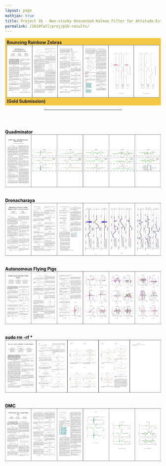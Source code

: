 ```yaml
---
layout: page
mathjax: true
title: Project 1b - Non-stinky Unscented Kalman Filter for Attitude Estimation - Results
permalink: /2019fall/proj/p1b-results/
---
```



<!-- Gold -->
<p style="background-color:#f4c842; padding:5px">
<b>Bouncing Rainbow Zebras</b><br>
<a href="/Reports/p1b/holumerik.pdf"> 
<img src="/Reports/p1b/holumerik.jpg" height="170"></a>
<b>(Gold Submission)<br>

<!-- Other Submissions -->

<p></p>

<center>
<hr width="50%">
</center>
<br><br>

<font color="black">

<b><b>Quadminator</b><br>
</b><a href="/Reports/p1b/carrilloestefany.pdf"> 
<img src="/Reports/p1b/carrilloestefany.jpg" height="170"></a>
<br><br>

<b><b>Dronacharaya</b><br>
</b><a href="/Reports/p1b/dorbalavishnu.pdf"> 
<img src="/Reports/p1b/dorbalavishnu.jpg" height="170"></a>
<br><br>

<b><b>Autonomous Flying Pigs</b><br>
</b><a href="/Reports/p1b/lumbaravi.pdf"> 
<img src="/Reports/p1b/lumbaravi.jpg" height="170"></a>
<br><br>

<b><b><text>sudo rm -rf *</text></b><br>
</b><a href="/Reports/p1b/rehmnicholas.pdf"> 
<img src="/Reports/p1b/rehmnicholas.jpg" height="170"></a>
<br><br>

<b><b>DMC</b><br>
</b><a href="/Reports/p1b/semenovilya.pdf"> 
<img src="/Reports/p1b/semenovilya.jpg" height="170"></a>
<br><br>
